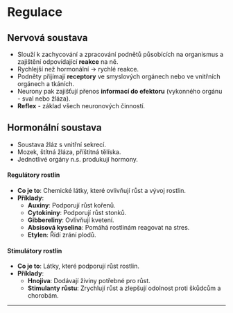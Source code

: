 # Regulace
## Nervová soustava

- Slouží k zachycování a zpracování podnětů působících na organismus a zajištění odpovídající **reakce** na ně.
- Rychlejší než hormonální -> rychlé reakce.
- Podněty přijímají **receptory** ve smyslových orgánech nebo ve vnitřních orgánech a tkáních.
- Neurony pak zajišťují přenos **informací do efektoru** (vykonného orgánu - sval nebo žláza).
- **Reflex** - základ všech neuronových činností.

## Hormonální soustava

- Soustava žláz s vnitřní sekrecí.
- Mozek, štítná žláza, příštitná tělíska.
- Jednotlivé orgány n.s. produkují hormony.

#### Regulátory rostlin

- **Co je to**: Chemické látky, které ovlivňují růst a vývoj rostlin.
- **Příklady**:
    - **Auxiny**: Podporují růst kořenů.
    - **Cytokininy**: Podporují růst stonků.
    - **Gibbereliny**: Ovlivňují kvetení.
    - **Absisová kyselina**: Pomáhá rostlinám reagovat na stres.
    - **Etylen**: Řídí zrání plodů.

#### Stimulátory rostlin

- **Co je to**: Látky, které podporují růst rostlin.
- **Příklady**:
    - **Hnojiva**: Dodávají živiny potřebné pro růst.
    - **Stimulanty růstu**: Zrychlují růst a zlepšují odolnost proti škůdcům a chorobám.
---
